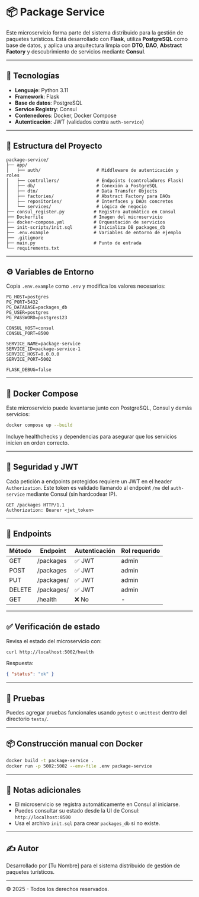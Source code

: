 # 📦 Package Service

Este microservicio forma parte del sistema distribuido para la gestión de paquetes turísticos. Está desarrollado con **Flask**, utiliza **PostgreSQL** como base de datos, y aplica una arquitectura limpia con **DTO**, **DAO**, **Abstract Factory** y descubrimiento de servicios mediante **Consul**.

---

## 🚀 Tecnologías

* **Lenguaje**: Python 3.11
* **Framework**: Flask
* **Base de datos**: PostgreSQL
* **Service Registry**: Consul
* **Contenedores**: Docker, Docker Compose
* **Autenticación**: JWT (validados contra `auth-service`)

---

## 📁 Estructura del Proyecto

```
package-service/
├── app/
│   ├── auth/                     # Middleware de autenticación y roles
│   ├── controllers/              # Endpoints (controladores Flask)
│   ├── db/                       # Conexión a PostgreSQL
│   ├── dto/                      # Data Transfer Objects
│   ├── factories/                # Abstract Factory para DAOs
│   ├── repositories/             # Interfaces y DAOs concretos
│   └── services/                 # Lógica de negocio
├── consul_register.py           # Registro automático en Consul
├── Dockerfile                   # Imagen del microservicio
├── docker-compose.yml           # Orquestación de servicios
├── init-scripts/init.sql        # Inicializa DB packages_db
├── .env.example                 # Variables de entorno de ejemplo
├── .gitignore
├── main.py                      # Punto de entrada
└── requirements.txt
```

---

## ⚙️ Variables de Entorno

Copia `.env.example` como `.env` y modifica los valores necesarios:

```env
PG_HOST=postgres
PG_PORT=5432
PG_DATABASE=packages_db
PG_USER=postgres
PG_PASSWORD=postgres123

CONSUL_HOST=consul
CONSUL_PORT=8500

SERVICE_NAME=package-service
SERVICE_ID=package-service-1
SERVICE_HOST=0.0.0.0
SERVICE_PORT=5002

FLASK_DEBUG=false
```

---

## 🐳 Docker Compose

Este microservicio puede levantarse junto con PostgreSQL, Consul y demás servicios:

```bash
docker compose up --build
```

Incluye healthchecks y dependencias para asegurar que los servicios inicien en orden correcto.

---

## 🔐 Seguridad y JWT

Cada petición a endpoints protegidos requiere un JWT en el header `Authorization`. Este token es validado llamando al endpoint `/me` del `auth-service` mediante Consul (sin hardcodear IP).

```http
GET /packages HTTP/1.1
Authorization: Bearer <jwt_token>
```

---

## 📌 Endpoints

| Método | Endpoint       | Autenticación | Rol requerido |
| ------ | -------------- | ------------- | ------------- |
| GET    | /packages      | ✅ JWT         | admin         |
| POST   | /packages      | ✅ JWT         | admin         |
| PUT    | /packages/<id> | ✅ JWT         | admin         |
| DELETE | /packages/<id> | ✅ JWT         | admin         |
| GET    | /health        | ❌ No          | -             |

---

## ✅ Verificación de estado

Revisa el estado del microservicio con:

```bash
curl http://localhost:5002/health
```

Respuesta:

```json
{ "status": "ok" }
```

---

## 🧪 Pruebas

Puedes agregar pruebas funcionales usando `pytest` o `unittest` dentro del directorio `tests/`.

---

## 📦 Construcción manual con Docker

```bash
docker build -t package-service .
docker run -p 5002:5002 --env-file .env package-service
```

---

## 🧠 Notas adicionales

* El microservicio se registra automáticamente en Consul al iniciarse.
* Puedes consultar su estado desde la UI de Consul: `http://localhost:8500`
* Usa el archivo `init.sql` para crear `packages_db` si no existe.

---

## ✍ Autor

Desarrollado por \[Tu Nombre] para el sistema distribuido de gestión de paquetes turísticos.

---

© 2025 - Todos los derechos reservados.
